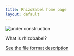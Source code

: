 ```yaml
---
title: RhizoBabel home page
layout: default
---
```



![under construction](http://upload.wikimedia.org/wikipedia/commons/thumb/d/d5/Under_construction_icon-blue.svg/200px-Under_construction_icon-blue.svg.png)


What is rhizobabel?


[See the file format description](format)
